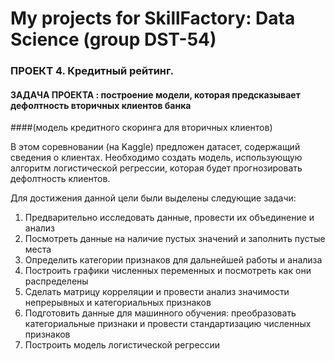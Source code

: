 # My projects for SkillFactory: Data Science (group DST-54)
### ПРОЕКТ 4. Кредитный рейтинг. 
#### ЗАДАЧА ПРОЕКТА : построение модели, которая предсказывает дефолтность вторичных клиентов банка
####(модель кредитного скоринга для вторичных клиентов)




В этом соревновании (на Kaggle) предложен датасет, содержащий сведения о клиентах. 
Необходимо создать модель, использующую алгоритм логистической регрессии, 
которая будет прогнозировать дефолтность клиентов.

Для достижения данной цели были выделены следующие задачи:
1. Предварительно исследовать данные, провести их объединение и анализ
2. Посмотреть данные на наличие пустых значений и заполнить пустые места
3. Определить категории признаков для дальнейшей работы и анализа
4. Построить графики численных переменных и посмотреть как они распределены
5. Сделать матрицу корреляции и провести анализ значимости непрерывных и категориальных признаков
6. Подготовить данные для машинного обучения: преобразовать категориальные признаки и провести стандартизацию численных признаков
7. Построить модель логистической регрессии



